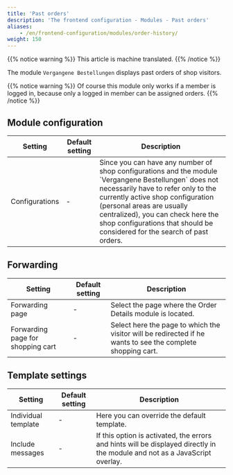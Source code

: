 ```yaml
---
title: 'Past orders'
description: 'The frontend configuration - Modules - Past orders'
aliases:
    - /en/frontend-configuration/modules/order-history/
weight: 150
---
```


{{% notice warning %}}
This article is machine translated.
{{% /notice %}}

The module `Vergangene Bestellungen` displays past orders of shop visitors.

{{% notice warning %}}
Of course this module only works if a member is logged in, because only a logged in member can be assigned orders.
{{% /notice %}}

## Module configuration

<table><thead><tr><th>Setting</th> <th>Default setting</th> <th>Description</th> </tr></thead><tbody><tr><td>Configurations</td> <td>-</td> <td>Since you can have any number of shop configurations and the module `Vergangene Bestellungen` does not necessarily have to refer only to the currently active shop configuration (personal areas are usually centralized), you can check here the shop configurations that should be considered for the search of past orders.</td></tr></tbody></table>

## Forwarding

<table><thead><tr><th>Setting</th> <th>Default setting</th> <th>Description</th> </tr></thead><tbody><tr><td>Forwarding page</td> <td>-</td> <td>Select the page where the <docrobot_route name="order-details">Order Details</docrobot_route> module is located.</td> </tr><tr><td>Forwarding page for shopping cart</td> <td>-</td> <td>Select here the page to which the visitor will be redirected if he wants to see the complete shopping cart.</td></tr></tbody></table>

## Template settings

<table><thead><tr><th>Setting</th> <th>Default setting</th> <th>Description</th> </tr></thead><tbody><tr><td>Individual template</td> <td>-</td> <td>Here you can override the default template.</td> </tr><tr><td>Include messages</td> <td>-</td> <td>If this option is activated, the errors and hints will be displayed directly in the module and not as a JavaScript overlay.</td></tr></tbody></table>
